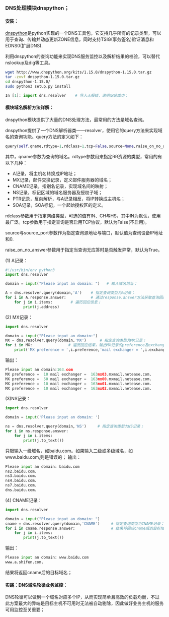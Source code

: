 ### DNS处理模块dnspython；

#### 安装：
[dnspython](http://www.dnspython.org)是python实现的一个DNS工具包，它支持几乎所有的记录类型，可以用于查询、传输并动态更新ZONE信息，同时支持TSIG(事务签名)验证消息和EDNS0(扩展DNS).

利用dnspython的查询功能来实现DNS服务监控以及解析结果的校验，可以替代nslookup及dig等工具。

```bash
wget http://www.dnspython.org/kits/1.15.0/dnspython-1.15.0.tar.gz
tar -zxvf dnspython-1.15.0.tar.gz 
cd dnspython-1.15.0/
sudo python3 setup.py install
```
```python 
In [1]: import dns.resolver    # 导入无报错，说明安装成功；
```

#### 模块域名解析方法详解：
dnspython模块提供了大量的DNS处理方法，最常用的方法是域名查询。

dnspython提供了一个DNS解析器类——resolver，使用它的query方法来实现域名的查询功能。query方法的定义如下：

```python
query(self,qname,rdtype=1,rdclass=1,tcp=False,source=None,raise_on_no_answer=True,source_port=0)
```
其中，qname参数为查询的域名。rdtype参数用来指定RR资源的类型，常用的有以下几种：
- A记录，将主机名转换成IP地址；
- MX记录，邮件交换记录，定义邮件服务器的域名；
- CNAME记录，指别名记录，实现域名间的映射；
- NS记录，标记区域的域名服务器及授权子域；
- PTR记录，反向解析，与A记录相反，将IP转换成主机名；
- SOA记录，SOA标记，一个起始授权区的定义。

rdclass参数用于指定网络类型，可选的值有IN、CH与HS，其中IN为默认，使用最广泛。tcp参数用于指定查询是否启用TCP协议，默认为False(不启用)。

source与source_port参数作为指定查询源地址与端口，默认值为查询设备IP地址和0.

raise_on_no_answer参数用于指定当查询无应答时是否触发异常，默认为True。

(1) A记录：
```python
#!/usr/bin/env python3 
import dns.resolver

domain = input("Please input an domain: ")   # 输入域名地址；

A = dns.resolver.query(domain,'A')    # 指定查询类型为A记录；
for i in A.response.answer:           # 通过response.answer方法获取查询回应信息；
    for j in i.items:        # 遍历回应信息；
        print(j.address)
```

(2) MX记录：
```python
import dns.resolver

domain = input("Please input an domain:")
MX = dns.resolver.query(domain,'MX')      # 指定查询类型为MX记录；
for i in MX:                # 遍历回应结果，输出MX记录的preference及exchanger信息
    print('MX preference = ',i.preference,'mail exchanger = ',i.exchange)
```
输出：
```python
Please input an domain:163.com
MX preference =  10 mail exchanger =  163mx03.mxmail.netease.com.
MX preference =  50 mail exchanger =  163mx00.mxmail.netease.com.
MX preference =  10 mail exchanger =  163mx01.mxmail.netease.com.
MX preference =  10 mail exchanger =  163mx02.mxmail.netease.com.
```

(3)NS记录：
```python
import dns.resolver

domain = input('Please input an domain: ')

ns = dns.resolver.query(domain,'NS')     # 指定查询类型为NS记录；
for i in ns.response.answer:
    for j in i.items:
        print(j.to_text())
```
只限输入一级域名，如baidu.com。如果输入二级或多级域名，如www.baidu.com,则是错误的；
输出：
```python
Please input an domain: baidu.com
ns2.baidu.com.
ns3.baidu.com.
ns4.baidu.com.
ns7.baidu.com.
dns.baidu.com.
```

(4) CNAME记录：
```python
import dns.resolver

domain = input("Please input an domain: ")
cname = dns.resolver.query(domain,'CNAME')     # 指定查询类型为CNAME记录；
for i in cname.response.answer:                # 结果将回应cname后的目标域名；
    for j in i.items:
        print(j.to_text())
```
输出：
```python
Please input an domain: www.baidu.com
www.a.shifen.com.
```
结果将返回cname后的目标域名；

#### 实践：DNS域名轮循业务监控：

DNS轮循可以做到一个域名对应多个IP，从而实现简单且高效的负载均衡，不过此方案最大的弊端是目标主机不可用时无法被自动剔除，因此做好业务主机的服务可用监控至关重要；

